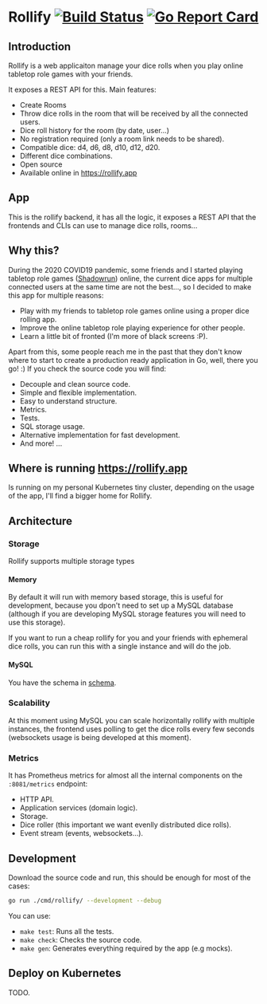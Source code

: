 # Rollify [![Build Status][ci-image]][ci-url] [![Go Report Card][goreport-image]][goreport-url]

[ci-image]: https://github.com/rollify/rollify/workflows/CI/badge.svg
[ci-url]: https://github.com/rollify/rollify/actions
[goreport-image]: https://goreportcard.com/badge/github.com/rollify/rollify
[goreport-url]: https://goreportcard.com/report/github.com/rollify/rollify

## Introduction

Rollify is a web applicaiton manage your dice rolls when you play online tabletop role games with your friends.

It exposes a REST API for this. Main features:

- Create Rooms
- Throw dice rolls in the room that will be received by all the connected users.
- Dice roll history for the room (by date, user...)
- No registration required (only a room link needs to be shared).
- Compatible dice: d4, d6, d8, d10, d12, d20.
- Different dice combinations.
- Open source
- Available online in https://rollify.app

## App

This is the rollify backend, it has all the logic, it exposes a REST API that the frontends and CLIs can use to manage dice rolls, rooms...

## Why this?

During the 2020 COVID19 pandemic, some friends and I started playing tabletop role games ([Shadowrun]) online, the current dice apps for multiple connected users at the same time are not the best..., so I decided to make this app for multiple reasons:

- Play with my friends to tabletop role games online using a proper dice rolling app.
- Improve the online tabletop role playing experience for other people.
- Learn a little bit of fronted (I'm more of black screens :P).

Apart from this, some people reach me in the past that they don't know where to start to create a production ready application in Go, well, there you go! :) If you check the source code you will find:

- Decouple and clean source code.
- Simple and flexible implementation.
- Easy to understand structure.
- Metrics.
- Tests.
- SQL storage usage.
- Alternative implementation for fast development.
- And more! ...

## Where is running https://rollify.app

Is running on my personal Kubernetes tiny cluster, depending on the usage of the app, I'll find a bigger home for Rollify.

## Architecture

### Storage

Rollify supports multiple storage types

#### Memory

By default it will run with memory based storage, this is useful for development, because you dpon't need to set up a MySQL database (although if you are developing MySQL storage features you will need to use this storage).

If you want to run a cheap rollify for you and your friends with ephemeral dice rolls, you can run this with a single instance and will do the job.

#### MySQL

You have the schema in [schema][db-schema].

### Scalability

At this moment using MySQL you can scale horizontally rollify with multiple instances, the frontend uses polling to get the dice rolls every few seconds (websockets usage is being developed at this moment).

### Metrics

It has Prometheus metrics for almost all the internal components on the `:8081/metrics` endpoint:

- HTTP API.
- Application services (domain logic).
- Storage.
- Dice roller (this important we want evenlly distributed dice rolls).
- Event stream (events, websockets...).

## Development

Download the source code and run, this should be enough for most of the cases:

```bash
go run ./cmd/rollify/ --development --debug
```

You can use:

- `make test`: Runs all the tests.
- `make check`: Checks the source code.
- `make gen`: Generates everything required by the app (e.g mocks).

## Deploy on Kubernetes

TODO.

[shadowrun]: https://en.wikipedia.org/wiki/Shadowrun
[db-schema]: schema
